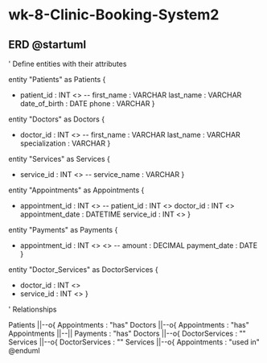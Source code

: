 # wk-8-Clinic-Booking-System2

## ERD @startuml
' Define entities with their attributes

entity "Patients" as Patients {
  * patient_id : INT <<PK>>
  --
  first_name : VARCHAR
  last_name : VARCHAR
  date_of_birth : DATE
  phone : VARCHAR
}

entity "Doctors" as Doctors {
  * doctor_id : INT <<PK>>
  --
  first_name : VARCHAR
  last_name : VARCHAR
  specialization : VARCHAR
}

entity "Services" as Services {
  * service_id : INT <<PK>>
  --
  service_name : VARCHAR
}

entity "Appointments" as Appointments {
  * appointment_id : INT <<PK>>
  --
  patient_id : INT <<FK>>
  doctor_id : INT <<FK>>
  appointment_date : DATETIME
  service_id : INT <<FK>>
}

entity "Payments" as Payments {
  * appointment_id : INT <<PK>> <<FK>>
  --
  amount : DECIMAL
  payment_date : DATE
}

entity "Doctor_Services" as DoctorServices {
  * doctor_id : INT <<FK>>
  * service_id : INT <<FK>>
}

' Relationships

Patients ||--o{ Appointments : "has"
Doctors ||--o{ Appointments : "has"
Appointments ||--|| Payments : "has"
Doctors ||--o{ DoctorServices : ""
Services ||--o{ DoctorServices : ""
Services ||--o{ Appointments : "used in"
@enduml


 
